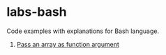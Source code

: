 # labs-bash

Code examples with explanations for Bash language.

1. [Pass an array as function argument](pass-array-as-func-arg)
